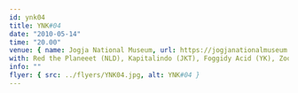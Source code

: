 ```yaml
---
id: ynk04
title: YNK#04
date: "2010-05-14"
time: "20.00"
venue: { name: Jogja National Museum, url: https://jogjanationalmuseum.com/ }
with: Red the Planeeet (NLD), Kapitalindo (JKT), Foggidy Acid (YK), Zoo (YK), The Spektakular (YK), 3Some from Mars (YK) & JFK (YK)
info: ""
flyer: { src: ../flyers/YNK04.jpg, alt: YNK#04 }
---
```

